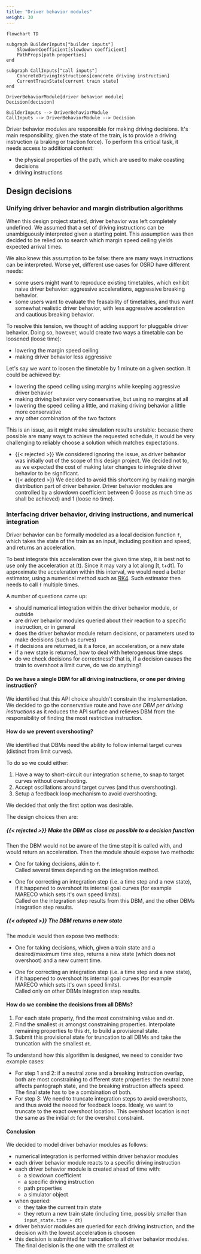 ```yaml
---
title: "Driver behavior modules"
weight: 30
---
```


```mermaid
flowchart TD

subgraph BuilderInputs["builder inputs"]
    SlowdownCoefficient[slowdown coefficient]
    PathProps[path properties]
end

subgraph CallInputs["call inputs"]
    ConcreteDrivingInstructions[concrete driving instruction]
    CurrentTrainState[current train state]
end

DriverBehaviorModule[driver behavior module]
Decision[decision]

BuilderInputs --> DriverBehaviorModule
CallInputs --> DriverBehaviorModule --> Decision

```

Driver behavior modules are responsible for making driving decisions. It's main responsibility, given the state of the train,
is to provide a driving instruction (a braking or traction force). To perform this critical task, it needs access to additional context:

- the physical properties of the path, which are used to make coasting decisions
- driving instructions

## Design decisions


### Unifying driver behavior and margin distribution algorithms

When this design project started, driver behavior was left completely undefined.
We assumed that a set of driving instructions can be unambiguously interpreted given a starting point.
This assumption was then decided to be relied on to search which margin speed ceiling yields expected
arrival times.

We also knew this assumption to be false: there are many ways instructions can be interpreted.
Worse yet, different use cases for OSRD have different needs:

- some users might want to reproduce existing timetables, which exhibit naive driver behavior:
  aggressive accelerations, aggressive breaking behavior.
- some users want to evaluate the feasability of timetables, and thus want somewhat realistic driver
  behavior, with less aggressive acceleration and cautious breaking behavior.

To resolve this tension, we thought of adding support for pluggable driver behavior.
Doing so, however, would create two ways a timetable can be loosened (loose time):

- lowering the margin speed ceiling
- making driver behavior less aggressive

Let's say we want to loosen the timetable by 1 minute on a given section. It could be achieved by:

- lowering the speed ceiling using margins while keeping aggressive driver behavior
- making driving behavior very conservative, but using no margins at all
- lowering the speed ceiling a little, and making driving behavior a little more conservative
- any other combination of the two factors

This is an issue, as it might make simulation results unstable: because there possible are many ways
to achieve the requested schedule, it would be very challenging to reliably choose a solution which
matches expectations.

- {{< rejected >}} We considered ignoring the issue, as driver behavior was initially out of the scope
  of this design project. We decided not to, as we expected the cost of making later changes to integrate
  driver behavior to be significant.
- {{< adopted >}} We decided to avoid this shortcoming by making margin distribution part of driver behavior.
  Driver behavior modules are controlled by a slowdown coefficient between 0 (loose as much time as shall
  be achieved) and 1 (loose no time).


### Interfacing driver behavior, driving instructions, and numerical integration

Driver behavior can be formally modeled as a local decision function `f`, which takes the state of the
train as an input, including position and speed, and returns an acceleration.

To best integrate this acceleration over the given time step, it is best not to use only the acceleration at (t). Since it may vary a lot along [t, t+dt]. To approximate the acceleration within this interval, we would need a better estimator, using a numerical method such as
[RK4](https://en.wikipedia.org/wiki/Runge%E2%80%93Kutta_methods). Such estimator then needs to call `f` multiple times.

A number of questions came up:
- should numerical integration within the driver behavior module, or outside
- are driver behavior modules queried about their reaction to a specific instruction, or in general
- does the driver behavior module return decisions, or parameters used to make decisions (such as curves)
- if decisions are returned, is it a force, an acceleration, or a new state
- if a new state is returned, how to deal with heterogenous time steps
- do we check decisions for correctness? that is, if a decision causes the train to overshoot a limit curve,
  do we do anything?


#### Do we have a single DBM for all driving instructions, or one per driving instruction?

We identified that this API choice shouldn't constrain the implementation. We decided to go the conservative route and have *one DBM per driving instructions* as it reduces the API surface and relieves DBM from the responsibility of finding the most restrictive instruction.

#### How do we prevent overshooting?

We identified that DBMs need the ability to follow internal target curves (distinct from limit curves).

To do so we could either:
1. Have a way to short-circuit our integration scheme, to snap to target curves without overshooting.
2. Accept oscillations around target curves (and thus overshooting).
3. Setup a feedback loop mechanism to avoid overshooting.

We decided that only the first option was desirable.

The design choices then are:

##### {{< rejected >}} Make the DBM as close as possible to a decision function

Then the DBM would not be aware of the time step it is called with, and would return an acceleration. Then the module should expose two methods:

* One for taking decisions, akin to `f`.  
Called several times depending on the integration method.

* One for correcting an integration step (i.e. a time step and a new state), if it happened to overshoot its internal goal curves (for example MARECO which sets it's own speed limits).  
Called on the integration step results from this DBM, and the other DBMs integration step results.

##### {{< adopted >}} The DBM returns a new state

The module would then expose two methods:
* One for taking decisions, which, given a train state and a desired/maximum time step, returns a new state (which does not overshoot) and a new current time.

* One for correcting an integration step (i.e. a time step and a new state), if it happened to overshoot its internal goal curves (for example MARECO which sets it's own speed limits).  
Called only on other DBMs integration step results.

#### How do we combine the decisions from all DBMs?

1. For each state property, find the most constraining value and `dt`.
2. Find the smallest `dt` amongst constraining properties. Interpolate remaining properties to this `dt`, to build a provisional state.
2. Submit this provisional state for truncation to all DBMs and take the truncation with the smallest `dt`.

To understand how this algorithm is designed, we need to consider two example cases:
- For step 1 and 2: if a neutral zone and a breaking instruction overlap, both are most constraining to different state properties: the neutral zone affects pantograph state, and the breaking instruction affects speed. The final state has to be a combination of both.
- For step 3: We need to truncate integration steps to avoid overshoots, and thus avoid the neeed for feedback loops. Idealy, we want to truncate to the exact overshoot location. This overshoot location is not the same as the initial `dt` for the overshot constraint.


#### Conclusion

We decided to model driver behavior modules as follows:
- numerical integration is performed within driver behavior modules
- each driver behavior module reacts to a specific driving instruction
- each driver behavior module is created ahead of time with:
  - a slowdown coefficient
  - a specific driving instruction
  - path properties
  - a simulator object
- when queried:
  - they take the current train state
  - they return a new train state (including time, possibly smaller than `input_state.time + dt`)
- driver behavior modules are queried for each driving instruction, and the decision with the lowest
  acceleration is choosen
- this decision is submitted for truncation to all driver behavior modules. The final decision is the one
  with the smallest `dt`

